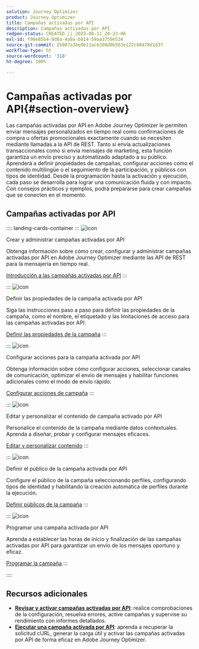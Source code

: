 ```yaml
---
solution: Journey Optimizer
product: Journey Optimizer
title: Campañas activadas por API
description: Campañas activadas por API
redpen-status: CREATED_||_2025-08-11_20-23-06
exl-id: f98e85b4-8d8a-4a9a-b814-59aa3759e534
source-git-commit: 2b907a3be8b11ac6308d0b563e122c88478d1d37
workflow-type: ht
source-wordcount: '318'
ht-degree: 100%

---
```


# Campañas activadas por API{#section-overview}

Las campañas activadas por API en Adobe Journey Optimizer le permiten enviar mensajes personalizados en tiempo real como confirmaciones de compra u ofertas promocionales exactamente cuando se necesiten mediante llamadas a la API de REST. Tanto si envía actualizaciones transaccionales como si envía mensajes de marketing, esta función garantiza un envío preciso y automatizado adaptado a su público. Aprenderá a definir propiedades de campañas, configurar acciones como el contenido multilingüe o el seguimiento de la participación, y públicos con tipos de identidad. Desde la programación hasta la activación y ejecución, cada paso se desarrolla para lograr una comunicación fluida y con impacto. Con consejos prácticos y ejemplos, podrá prepararse para crear campañas que se conecten en el momento.

## Campañas activadas por API

:::: landing-cards-container
:::
![icon](https://cdn.experienceleague.adobe.com/icons/circle-play.svg?lang=es)

Crear y administrar campañas activadas por API

Obtenga información sobre cómo crear, configurar y administrar campañas activadas por API en Adobe Journey Optimizer mediante las API de REST para la mensajería en tiempo real.

[Introducción a las campañas activadas por API](../using/campaigns/api-triggered-campaigns.md)
:::

:::
![icon](https://cdn.experienceleague.adobe.com/icons/list-check.svg?lang=es)

Definir las propiedades de la campaña activada por API

Siga las instrucciones paso a paso para definir las propiedades de la campaña, como el nombre, el etiquetado y las limitaciones de acceso para las campañas activadas por API.

[Definir las propiedades de la campaña](../using/campaigns/api-triggered-campaign-properties.md)
:::

:::
![icon](https://cdn.experienceleague.adobe.com/icons/gear.svg?lang=es)

Configurar acciones para la campaña activada por API

Obtenga información sobre cómo configurar acciones, seleccionar canales de comunicación, optimizar el envío de mensajes y habilitar funciones adicionales como el modo de envío rápido.

[Configurar acciones de campaña](../using/campaigns/api-triggered-campaign-action.md)
:::

:::
![icon](https://cdn.experienceleague.adobe.com/icons/bullseye.svg?lang=es)

Editar y personalizar el contenido de campaña activado por API

Personalice el contenido de la campaña mediante datos contextuales. Aprenda a diseñar, probar y configurar mensajes eficaces.

[Editar y personalizar contenido](../using/campaigns/api-triggered-campaign-content.md)
:::

:::
![icon](https://cdn.experienceleague.adobe.com/icons/users.svg?lang=es)

Definir el público de la campaña activada por API

Configure el público de la campaña seleccionando perfiles, configurando tipos de identidad y habilitando la creación automática de perfiles durante la ejecución.

[Definir públicos de la campaña](../using/campaigns/api-triggered-campaign-audience.md)
:::

:::
![icon](https://cdn.experienceleague.adobe.com/icons/clock.svg?lang=es)

Programar una campaña activada por API

Aprenda a establecer las horas de inicio y finalización de las campañas activadas por API para garantizar un envío de los mensajes oportuno y eficaz.

[Programar la campaña](../using/campaigns/api-triggered-campaign-schedule.md)
:::

::::


## Recursos adicionales

- **[Revisar y activar campañas activadas por API](../using/campaigns/review-activate-api-triggered-campaign.md)**: realice comprobaciones de la configuración, resuelva errores, active campañas y supervise su rendimiento con informes detallados.
- **[Ejecutar una campaña activada por API](../using/campaigns/trigger-campaigns.md)**: aprenda a recuperar la solicitud cURL, generar la carga útil y activar las campañas activadas por API de forma eficaz en Adobe Journey Optimizer.
